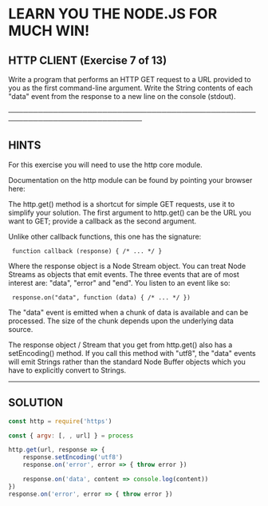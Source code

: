  # LEARN YOU THE NODE.JS FOR MUCH WIN!

 ## HTTP CLIENT (Exercise 7 of 13)

  Write a program that performs an HTTP GET request to a URL provided to you
  as the first command-line argument. Write the String contents of each  
  "data" event from the response to a new line on the console (stdout).  
   
 ─────────────────────────────────────────────────────────────────────────────  
   
 ## HINTS

  For this exercise you will need to use the http core module.

  Documentation on the http module can be found by pointing your browser
  here:
  

  The http.get() method is a shortcut for simple GET requests, use it to
  simplify your solution. The first argument to http.get() can be the URL
  you want to GET; provide a callback as the second argument.

  Unlike other callback functions, this one has the signature:

     function callback (response) { /* ... */ }

  Where the response object is a Node Stream object. You can treat Node
  Streams as objects that emit events. The three events that are of most
  interest are: "data", "error" and "end". You listen to an event like so:

     response.on("data", function (data) { /* ... */ })

  The "data" event is emitted when a chunk of data is available and can be
  processed. The size of the chunk depends upon the underlying data source.

  The response object / Stream that you get from http.get() also has a
  setEncoding() method. If you call this method with "utf8", the "data"
  events will emit Strings rather than the standard Node Buffer objects
  which you have to explicitly convert to Strings.

  ______________________________________________________________________

## SOLUTION

```js
const http = require('https')

const { argv: [, , url] } = process

http.get(url, response => {
    response.setEncoding('utf8')
    response.on('error', error => { throw error })

    response.on('data', content => console.log(content))
})
response.on('error', error => { throw error })
```
